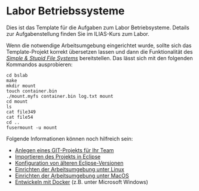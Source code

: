 # Labor Betriebssysteme

Dies ist das Template für die Aufgaben zum Labor Betriebsysteme. Details zur Aufgabenstellung finden Sie im ILIAS-Kurs zum Labor.

Wenn die notwendige Arbeitsumgebung eingerichtet wurde, sollte sich das Template-Projekt korrekt übersetzen lassen und dann die Funktionalität des [_Simple & Stupid File Systems_](http://www.maastaar.net/fuse/linux/filesystem/c/2016/05/21/writing-a-simple-filesystem-using-fuse/) bereitstellen. Das lässt sich mit den folgenden Kommandos ausprobieren:

	cd bslab
	make
	mkdir mount
	touch container.bin
	./mount.myfs container.bin log.txt mount
	cd mount
	ls
	cat file349
	cat file54
	cd ..
	fusermount -u mount
	

Folgende Informationen können noch hilfreich sein:

* [Anlegen eines GIT-Projekts für Ihr Team](documentation/createGitProject.md)
* [Importieren des Projekts in Eclipse](documentation/eclipseImportProject.md)
* [Konfiguration von älteren Eclipse-Versionen](documentation/eclipseConfig.md)
* [Einrichten der Arbeitsumgebung unter Linux](documentation/setupLinux.md)
* [Einrichten der Arbeitsumgebung unter MacOS](documentation/setupMacos.md)
* [Entwickeln mit Docker](documentation/setupDocker.md) (z.B. unter Microsoft Windows)